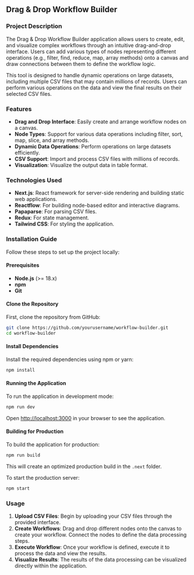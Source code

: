 ## Drag & Drop Workflow Builder

### Project Description

The Drag & Drop Workflow Builder application allows users to create, edit, and visualize complex workflows through an intuitive drag-and-drop interface. Users can add various types of nodes representing different operations (e.g., filter, find, reduce, map, array methods) onto a canvas and draw connections between them to define the workflow logic.

This tool is designed to handle dynamic operations on large datasets, including multiple CSV files that may contain millions of records. Users can perform various operations on the data and view the final results on their selected CSV files.

### Features
- **Drag and Drop Interface**: Easily create and arrange workflow nodes on a canvas.
- **Node Types**: Support for various data operations including filter, sort, map, slice, and array methods.
- **Dynamic Data Operations**: Perform operations on large datasets efficiently.
- **CSV Support**: Import and process CSV files with millions of records.
- **Visualization**: Visualize the output data in table format.

### Technologies Used
- **Next.js**: React framework for server-side rendering and building static web applications.
- **Reactflow**: For building node-based editor and interactive diagrams.
- **Papaparse**: For parsing CSV files.
- **Redux**: For state management.
- **Tailwind CSS**: For styling the application.

### Installation Guide

Follow these steps to set up the project locally:

#### Prerequisites
- **Node.js** (>= 18.x)
- **npm**
- **Git**

#### Clone the Repository
First, clone the repository from GitHub:
```bash
git clone https://github.com/yourusername/workflow-builder.git
cd workflow-builder
```

#### Install Dependencies
Install the required dependencies using npm or yarn:
```bash
npm install
```

#### Running the Application
To run the application in development mode:
```bash
npm run dev
```
Open [http://localhost:3000](http://localhost:3000) in your browser to see the application.

#### Building for Production
To build the application for production:
```bash
npm run build
```
This will create an optimized production build in the `.next` folder.

To start the production server:
```bash
npm start
```

### Usage

1. **Upload CSV Files**: Begin by uploading your CSV files through the provided interface.
2. **Create Workflows**: Drag and drop different nodes onto the canvas to create your workflow. Connect the nodes to define the data processing steps.
3. **Execute Workflow**: Once your workflow is defined, execute it to process the data and view the results.
4. **Visualize Results**: The results of the data processing can be visualized directly within the application.
